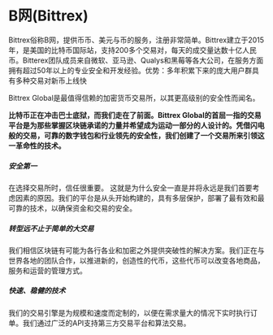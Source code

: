 # 

# B网(Bittrex)

Bittrex俗称B网，提供币币、美元与币的服务，注册非常简单。Bittrex建立于2015年，是美国的比特币国际站，支持200多个交易对，每天的成交量达数十亿人民币。Bitterex团队成员来自微软、亚马逊、Qualys和黑莓等各大公司，在服务方面拥有超过50年以上的专业安全和开发经验。优势：多年积累下来的庞大用户群具有多种交易对新币上线快

Bittrex Global是最值得信赖的加密货币交易所，以其更高级别的安全性而闻名。

**比特币正在冲击巴士底狱，而我们走在了前面。Bittrex Global的首屈一指的交易平台是为那些掌握区块链承诺的力量并希望成为运动一部分的人设计的。凭借闪电般的交易，可靠的数字钱包和行业领先的安全性，我们创建了一个交易所来引领这一革命性的技术。**

##### 安全第一

在选择交易所时，信任很重要。
这就是为什么安全一直是并将永远是我们首要考虑因素的原因。我们的平台是从头开始构建的，具有多层保护，部署了最有效和最可靠的技术，以确保资金和交易的安全。

##### 转型远不止于简单的大交易

我们相信区块链有可能为各行各业和加密之外提供突破性的解决方案。我们正在与世界各地的团队合作，以推进新的，创造性的代币，这些代币可以改变各地商品，服务和运营的管理方式。

##### 快速、稳健的技术

我们的交易引擎是为规模和速度而定制的，以便在需求量大的情况下实时执行订单。我们通过广泛的API支持第三方交易平台和算法交易。

